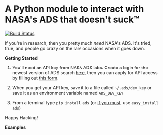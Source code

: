 **A Python module to interact with NASA's ADS that doesn't suck™**
==================================================================

[![Build Status](https://travis-ci.org/andycasey/ads-python.png?branch=master)](https://travis-ci.org/andycasey/ads-python)

If you're in research, then you pretty much _need_ NASA's ADS. It's tried, true, and people go crazy on the rare occasions when it goes down.



**Getting Started**

1. You'll need an API key from NASA ADS labs. Create a login for the newest version of ADS search [here](http://adslabs.org/adsabs/), then you can apply for API access by filling out [this form](https://docs.google.com/spreadsheet/viewform?formkey=dFJZbHp1WERWU3hQVVJnZFJjbE05SGc6MQ#gid=0).

2. When you get your API key, save it to a file called ``~/.ads/dev_key`` or save it as an environment variable named ``ADS_DEV_KEY``

3. From a terminal type ``pip install ads`` (or [if you must](https://stackoverflow.com/questions/3220404/why-use-pip-over-easy-install), use ``easy_install ads``)

Happy Hacking!


**Examples**

